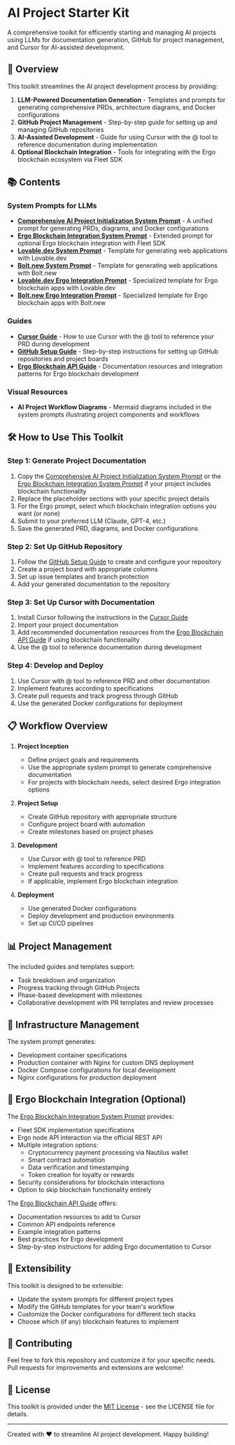 # AI Project Starter Kit

A comprehensive toolkit for efficiently starting and managing AI projects using LLMs for documentation generation, GitHub for project management, and Cursor for AI-assisted development.

## 🚀 Overview

This toolkit streamlines the AI project development process by providing:

1. **LLM-Powered Documentation Generation** - Templates and prompts for generating comprehensive PRDs, architecture diagrams, and Docker configurations
2. **GitHub Project Management** - Step-by-step guide for setting up and managing GitHub repositories
3. **AI-Assisted Development** - Guide for using Cursor with the @ tool to reference documentation during implementation
4. **Optional Blockchain Integration** - Tools for integrating with the Ergo blockchain ecosystem via Fleet SDK

## 📚 Contents

### System Prompts for LLMs
- **[Comprehensive AI Project Initialization System Prompt](system-prompt.md)** - A unified prompt for generating PRDs, diagrams, and Docker configurations
- **[Ergo Blockchain Integration System Prompt](ergo-blockchain-system-prompt.md)** - Extended prompt for optional Ergo blockchain integration with Fleet SDK
- **[Lovable.dev System Prompt](lovable/system-prompt.md)** - Template for generating web applications with Lovable.dev
- **[Bolt.new System Prompt](bolt/system-prompt)** - Template for generating web applications with Bolt.new
- **[Lovable.dev Ergo Integration Prompt](lovable/ergo-system-prompt.md)** - Specialized template for Ergo blockchain apps with Lovable.dev
- **[Bolt.new Ergo Integration Prompt](bolt/ergo-system-prompt)** - Specialized template for Ergo blockchain apps with Bolt.new

### Guides
- **[Cursor Guide](cursor/Cursor-Guide.md)** - How to use Cursor with the @ tool to reference your PRD during development
- **[GitHub Setup Guide](github/github-guide.md)** - Step-by-step instructions for setting up GitHub repositories and project boards
- **[Ergo Blockchain API Guide](cursor/Ergo-Blockchain-API-Guide-for-Cursormd)** - Documentation resources and integration patterns for Ergo blockchain development

### Visual Resources
- **AI Project Workflow Diagrams** - Mermaid diagrams included in the system prompts illustrating project components and workflows

## 🛠️ How to Use This Toolkit

### Step 1: Generate Project Documentation

1. Copy the [Comprehensive AI Project Initialization System Prompt](system-prompt.md) or the [Ergo Blockchain Integration System Prompt](ergo-blockchain-system-prompt.md) if your project includes blockchain functionality
2. Replace the placeholder sections with your specific project details
3. For the Ergo prompt, select which blockchain integration options you want (or none)
4. Submit to your preferred LLM (Claude, GPT-4, etc.)
5. Save the generated PRD, diagrams, and Docker configurations

### Step 2: Set Up GitHub Repository

1. Follow the [GitHub Setup Guide](github/github-guide.md) to create and configure your repository
2. Create a project board with appropriate columns
3. Set up issue templates and branch protection
4. Add your generated documentation to the repository

### Step 3: Set Up Cursor with Documentation

1. Install Cursor following the instructions in the [Cursor Guide](cursor/Cursor-Guide.md)
2. Import your project documentation
3. Add recommended documentation resources from the [Ergo Blockchain API Guide](cursor/Ergo-Blockchain-API-Guide-for-Cursormd) if using blockchain functionality
4. Use the @ tool to reference documentation during development

### Step 4: Develop and Deploy

1. Use Cursor with @ tool to reference PRD and other documentation
2. Implement features according to specifications
3. Create pull requests and track progress through GitHub
4. Use the generated Docker configurations for deployment

## 📋 Workflow Overview

1. **Project Inception**
   - Define project goals and requirements
   - Use the appropriate system prompt to generate comprehensive documentation
   - For projects with blockchain needs, select desired Ergo integration options

2. **Project Setup**
   - Create GitHub repository with appropriate structure
   - Configure project board with automation
   - Create milestones based on project phases

3. **Development**
   - Use Cursor with @ tool to reference PRD
   - Implement features according to specifications
   - Create pull requests and track progress
   - If applicable, implement Ergo blockchain integration

4. **Deployment**
   - Use generated Docker configurations
   - Deploy development and production environments
   - Set up CI/CD pipelines

## 📊 Project Management

The included guides and templates support:
- Task breakdown and organization
- Progress tracking through GitHub Projects
- Phase-based development with milestones
- Collaborative development with PR templates and review processes

## 🧩 Infrastructure Management

The system prompt generates:
- Development container specifications
- Production container with Nginx for custom DNS deployment
- Docker Compose configurations for local development
- Nginx configurations for production deployment

## 🔗 Ergo Blockchain Integration (Optional)

The [Ergo Blockchain Integration System Prompt](ergo-blockchain-system-prompt.md) provides:
- Fleet SDK implementation specifications
- Ergo node API interaction via the official REST API
- Multiple integration options:
  - Cryptocurrency payment processing via Nautilus wallet
  - Smart contract automation
  - Data verification and timestamping
  - Token creation for loyalty or rewards
- Security considerations for blockchain interactions
- Option to skip blockchain functionality entirely

The [Ergo Blockchain API Guide](cursor/Ergo-Blockchain-API-Guide-for-Cursormd) offers:
- Documentation resources to add to Cursor
- Common API endpoints reference
- Example integration patterns
- Best practices for Ergo development
- Step-by-step instructions for adding Ergo documentation to Cursor

## 🔄 Extensibility

This toolkit is designed to be extensible:
- Update the system prompts for different project types
- Modify the GitHub templates for your team's workflow
- Customize the Docker configurations for different tech stacks
- Choose which (if any) blockchain features to implement

## 📝 Contributing

Feel free to fork this repository and customize it for your specific needs. Pull requests for improvements and extensions are welcome!

## 📜 License

This toolkit is provided under the [MIT License](LICENSE) - see the LICENSE file for details.

---

Created with ❤️ to streamline AI project development. Happy building!